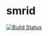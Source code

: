 # smrid
[![Build Status](https://app.travis-ci.com/alielmahi/smrid_2.svg?branch=main)](https://app.travis-ci.com/alielmahi/smrid_2)

